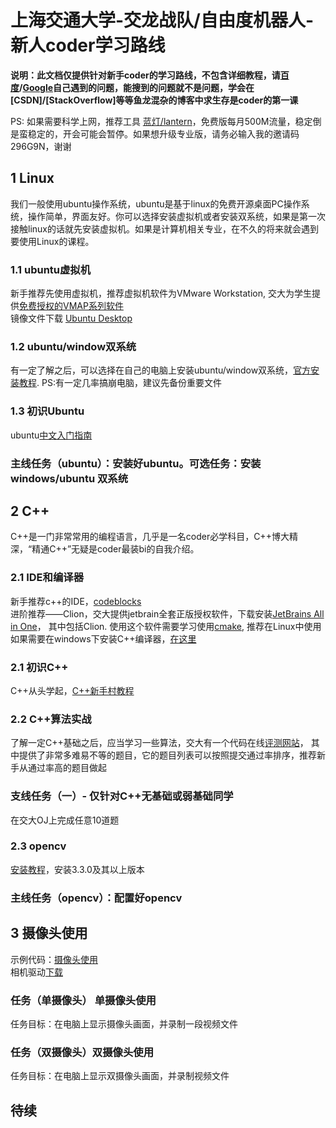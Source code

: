 
# 上海交通大学-交龙战队/自由度机器人-新人coder学习路线<br>
**说明：此文档仅提供针对新手coder的学习路线，不包含详细教程，请[百度](www.baidu.com)/[Google](www.google.com)自己遇到的问题，能搜到的问题就不是问题，学会在[CSDN]/[StackOverflow]等等鱼龙混杂的博客中求生存是coder的第一课**<br>

PS: 如果需要科学上网，推荐工具 [蓝灯/lantern](https://github.com/getlantern/download)，免费版每月500M流量，稳定倒是蛮稳定的，开会可能会暂停。如果想升级专业版，请务必输入我的邀请码296G9N，谢谢
## 1 Linux
我们一般使用ubuntu操作系统，ubuntu是基于linux的免费开源桌面PC操作系统，操作简单，界面友好。你可以选择安装虚拟机或者安装双系统，如果是第一次接触linux的话就先安装虚拟机。如果是计算机相关专业，在不久的将来就会遇到要使用Linux的课程。

### 1.1 ubuntu虚拟机
新手推荐先使用虚拟机，推荐虚拟机软件为VMware Workstation, 交大为学生提供[免费授权的VMAP系列软件](http://vmap.sjtu.edu.cn/)<br>
镜像文件下载 [Ubuntu Desktop](https://www.ubuntu.com/download)<br>

### 1.2 ubuntu/window双系统
有一定了解之后，可以选择在自己的电脑上安装ubuntu/window双系统，[官方安装教程](https://tutorials.ubuntu.com/tutorial/tutorial-create-a-usb-stick-on-windows?_ga=2.147366260.2141779721.1542328276-1363744011.1542328276#0). PS:有一定几率搞崩电脑，建议先备份重要文件<br>

### 1.3 初识Ubuntu
ubuntu[中文入门指南](https://wiki.ubuntu.com.cn/Ubuntu%E6%A1%8C%E9%9D%A2%E5%85%A5%E9%97%A8%E6%8C%87%E5%8D%97)<br>

### 主线任务（ubuntu）：安装好ubuntu。可选任务：安装windows/ubuntu 双系统

## 2 C++
C++是一门非常常用的编程语言，几乎是一名coder必学科目，C++博大精深，“精通C++”无疑是coder最装bi的自我介绍。

### 2.1 IDE和编译器
新手推荐c++的IDE，[codeblocks](http://www.codeblocks.org/downloads) <br>
进阶推荐——Clion，交大提供jetbrain全套正版授权软件，下载安装[JetBrains All in One](http://lic.si.sjtu.edu.cn/Softs/good/id/1625)，
其中包括Clion. 使用这个软件需要学习使用[cmake](https://www.cnblogs.com/cv-pr/p/6206921.html), 推荐在Linux中使用<br>
如果需要在windows下安装C++编译器，[在这里](http://www.mingw-w64.org/doku.php/download)<br>

### 2.1 初识C++
C++从头学起，[C++新手村教程](http://www.runoob.com/cplusplus/cpp-tutorial.html)

### 2.2 C++算法实战
了解一定C++基础之后，应当学习一些算法，交大有一个代码在线[评测网站](https://acm.sjtu.edu.cn/OnlineJudge/problems)，
其中提供了非常多难易不等的题目，它的题目列表可以按照提交通过率排序，推荐新手从通过率高的题目做起<br>

### 支线任务（一）- 仅针对C++无基础或弱基础同学 <br>
  在交大OJ上完成任意10道题

### 2.3 opencv
[安装教程](https://docs.opencv.org/master/d7/d9f/tutorial_linux_install.html)，安装3.3.0及其以上版本

### 主线任务（opencv）：配置好opencv

## 3 摄像头使用
示例代码：[摄像头使用](https://github.com/ZhikunWei/SJTU_VISION_GROUP)<br>
相机驱动[下载](https://github.com/ZhikunWei/SJTU_VISION_GROUP/tree/master/%E7%9B%B8%E6%9C%BA%E9%A9%B1%E5%8A%A8)

### 任务（单摄像头） 单摄像头使用 <br>
任务目标：在电脑上显示摄像头画面，并录制一段视频文件

### 任务（双摄像头）双摄像头使用 <br>
任务目标：在电脑上显示双摄像头画面，并录制视频文件


## 待续
